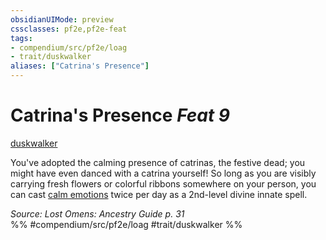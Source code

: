 ```yaml
---
obsidianUIMode: preview
cssclasses: pf2e,pf2e-feat
tags:
- compendium/src/pf2e/loag
- trait/duskwalker
aliases: ["Catrina's Presence"]
---
```

# Catrina's Presence  *Feat 9*  
[duskwalker](rules/traits/duskwalker-apg.md "Duskwalker Ancestry & Heritage Trait")  


You've adopted the calming presence of catrinas, the festive dead; you might have even danced with a catrina yourself! So long as you are visibly carrying fresh flowers or colorful ribbons somewhere on your person, you can cast [calm emotions](compendium/spells/calm-emotions.md) twice per day as a 2nd-level divine innate spell.

*Source: Lost Omens: Ancestry Guide p. 31*  
%% #compendium/src/pf2e/loag #trait/duskwalker %%